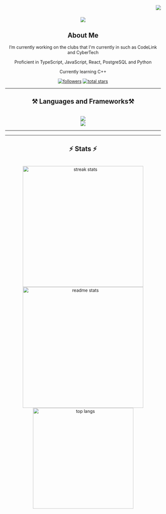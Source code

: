 <img align="right" src="https://visitor-badge.laobi.icu/badge?page_id=NimayDesai.NimayDesai" />

<h1 align="center">
    <img src="https://readme-typing-svg.herokuapp.com/?font=Calibri&size=35&center=true&vCenter=true&width=500&height=70&duration=4000&lines=Hello+my+name+is+Nimay+Desai" />
</h1>
<div align="center"> 

## About Me
 I’m currently working on the clubs that I'm currently in such as CodeLink and CyberTech

 Proficient in TypeScript, JavaScript, React, PostgreSQL and Python

 Currently learning C++

</div>

   <p align="center"> 
      <a href="https://github.com/NimayDesai?tab=followers">
         <img alt="followers" title="Follow me on Github" src="https://custom-icon-badges.demolab.com/github/followers/NimayDesai?color=236ad3&labelColor=1155ba&style=for-the-badge&logo=person-add&label=Follow&logoColor=white"/></a>
      <a href="https://github.com/NimayDesai?tab=repositories&sort=stargazers">
         <img alt="total stars" title="Total stars on GitHub" src="https://custom-icon-badges.demolab.com/github/stars/NimayDesai?color=55960c&style=for-the-badge&labelColor=488207&logo=star"/></a>
   </p>

 <hr/>

<h2 align="center">⚒️ Languages and Frameworks⚒️</h2>
<br/>
<div align="center">
    <img src="https://skillicons.dev/icons?i=react,html,css,javascript,typescript,tailwind,rust,docker" /><br>
    <img src="https://skillicons.dev/icons?i=nextjs,express,python,java,postgres,cpp,linux,docker" /><br>
</div>

<hr />


<hr/>

<h2 align="center">⚡ Stats ⚡</h2>
<br>
<div align=center>
  <img width=390 src="https://github-readme-streak-stats-salesp07.vercel.app/?user=NimayDesai&count_private=true&theme=react&border_radius=10" alt="streak stats"/>
  <img width=390 src="https://github-readme-stats-salesp07.vercel.app/api?username=NimayDesai&count_private=true&show_icons=true&theme=react&rank_icon=github&border_radius=10" alt="readme stats" />
  <br/>
  <img width=325 align="center" src="https://github-readme-stats-salesp07.vercel.app/api/top-langs/?username=NimayDesai&hide=HTML&langs_count=8&layout=compact&theme=react&border_radius=10&size_weight=0.5&count_weight=0.5&exclude_repo=github-readme-stats" alt="top langs" />
</div>

<br/><br/>
